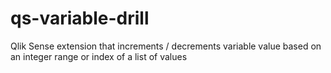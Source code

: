 # qs-variable-drill
Qlik Sense extension that increments / decrements variable value based on an integer range or index of a list of values

